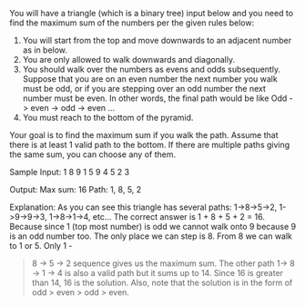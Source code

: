 You will have a triangle (which is a binary tree) input below and you need to find the maximum sum of
the numbers per the given rules below:
1. You will start from the top and move downwards to an adjacent number as in below.
2. You are only allowed to walk downwards and diagonally.
3. You should walk over the numbers as evens and odds subsequently. Suppose that you are on an even
number the next number you walk must be odd, or if you are stepping over an odd number the next
number must be even. In other words, the final path would be like
Odd -> even -> odd -> even ...
4. You must reach to the bottom of the pyramid.


Your goal is to find the maximum sum if you walk the path. Assume that there is at least 1 valid path to
the bottom. If there are multiple paths giving the same sum, you can choose any of them.

Sample Input:
1
8 9
1 5 9 
4 5 2 3


Output:
Max sum: 16
Path: 1, 8, 5, 2


Explanation:
As you can see this triangle has several paths: 1->8->5->2, 1->9->9->3, 1->8->1->4, etc...
The correct answer is 1 + 8 + 5 + 2 = 16. Because since 1 (top most number) is odd we cannot walk onto
9 because 9 is an odd number too. The only place we can step is 8. From 8 we can walk to 1 or 5. Only 1 -
> 8 -> 5 -> 2 sequence gives us the maximum sum. The other path 1-> 8 -> 1 -> 4 is also a valid path but
it sums up to 14. Since 16 is greater than 14, 16 is the solution. Also, note that the solution is in the form
of odd > even > odd > even.